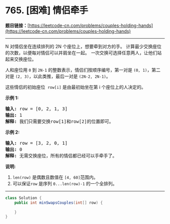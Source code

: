 # 765. [困难] 情侣牵手

**题目链接：**[https://leetcode-cn.com/problems/couples-holding-hands](https://leetcode-cn.com/problems/couples-holding-hands)

---

<div class="content__1Y2H">
 <div class="notranslate">
  <p>N 对情侣坐在连续排列的 2N 个座位上，想要牵到对方的手。 计算最少交换座位的次数，以便每对情侣可以并肩坐在一起。 <em>一</em>次交换可选择任意两人，让他们站起来交换座位。</p> 
  <p>人和座位用&nbsp;<code>0</code>&nbsp;到&nbsp;<code>2N-1</code>&nbsp;的整数表示，情侣们按顺序编号，第一对是&nbsp;<code>(0, 1)</code>，第二对是&nbsp;<code>(2, 3)</code>，以此类推，最后一对是&nbsp;<code>(2N-2, 2N-1)</code>。</p> 
  <p>这些情侣的初始座位&nbsp;&nbsp;<code>row[i]</code>&nbsp;是由最初始坐在第 i 个座位上的人决定的。</p> 
  <p><strong>示例 1:</strong></p> 
  <pre class="language-text"><strong>输入:</strong> row = [0, 2, 1, 3]
<strong>输出:</strong> 1
<strong>解释:</strong> 我们只需要交换row[1]和row[2]的位置即可。
</pre> 
  <p><strong>示例 2:</strong></p> 
  <pre class="language-text"><strong>输入:</strong> row = [3, 2, 0, 1]
<strong>输出:</strong> 0
<strong>解释:</strong> 无需交换座位，所有的情侣都已经可以手牵手了。
</pre> 
  <p><strong>说明:</strong></p> 
  <ol> 
   <li><code>len(row)</code> 是偶数且数值在&nbsp;<code>[4, 60]</code>范围内。</li> 
   <li>可以保证<code>row</code> 是序列&nbsp;<code>0...len(row)-1</code>&nbsp;的一个全排列。</li> 
  </ol> 
 </div>
</div>

---

```java
class Solution {
    public int minSwapsCouples(int[] row) {
        
    }
}
```